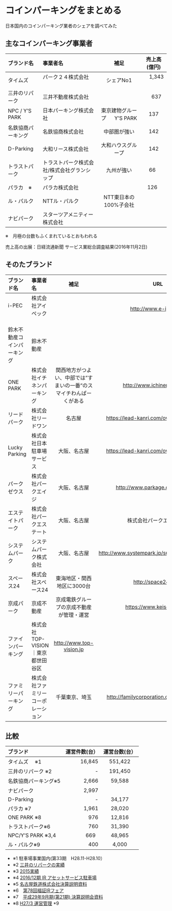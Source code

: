# コインパーキングをまとめる
日本国内のコインパーキング業者のシェアを調べてみた

## 主なコインパーキング事業者

| ブランド名 |事業者名|補足|売上高(億円)|
|:-----------|:------------|:------------:|:------------:|
| タイムズ     | パーク２４株式会社        |シェアNo1|      1,343    |
| 三井のリパーク     | 三井不動産株式会社     |   |      637  |
| NPC / Y’S PARK   | 日本パーキング株式会社        |  東京建物グループ      Y’S PARK   |137|
| 名鉄協商パーキング    | 名鉄協商株式会社       |中部圏が強い |  142   |
| D-Parking  | 大和リース株式会社   | 大和ハウスグループ|  142   |
| トラストパーク | トラストパーク株式会社/株式会社グランシップ   | 九州が強い|  66   |
| パラカ　※ | パラカ株式会社   ||126   |
|ル・パルク|NTTル・パルク|NTT東日本の100%子会社||
|ナビパーク|スターツアメニティー株式会社|||

※　月極の台数もふくまれているとおもわれる

売上高の出展：日経流通新聞 サービス業総合調査結果(2016年11月2日)


## そのたブランド

| ブランド名 |事業者名|補足|URL|
|:-----------|:------------|:------------:|:------------:|
| i-PEC     | 株式会社アイペック     ||    http://www.e-ipec.co.jp   |
|  鈴木不動産コインパーキング    |鈴木不動産    ||   |http://www.suzukifudousan.co.jp/parking/|
|ONE PARK|株式会社イチネンパーキング|関西地方がつよい、中部では”すまいの一番”のスマイチわんぱーくがある|http://www.ichinenpark.co.jp|
|リードパーク|株式会社リードワン|名古屋|https://lead-kanri.com/owner/land-usage/|
|Lucky Parking |株式会社日本駐車場サービス|大阪、名古屋|https://lead-kanri.com/owner/land-usage/|
|パークゼウス |株式会社パークエイジ|大阪、名古屋|http://www.parkage.co.jp/product/|
|エステイトパーク |株式会社パークエステート |大阪、名古屋|株式会社パークエステート |
|システムパーク |システムパーク株式会社 |大阪、名古屋|http://www.systempark.jp/sub/management.html|
|スペース24|株式会社スペース24|東海地区・関西地区に3000台|http://space24.co.jp|
|京成パーク|京成不動産|京成電鉄グループの京成不動産が管理・運営|https://www.keisei-park.jp|
|ファインパーキング|株式会社TOP-VISION｜東京都世田谷区|http://www.top-vision.jp|
|ファミリーパーキング|株式会社ファミリーコーポレーション|千葉東京、埼玉|http://familycorporation.co.jp/parkowners/|

## 比較

| ブランド |運営件数(台）|運営台数(台）|
|:-----------|------------:|:------------:|
| タイムズ  　※1   |    16,845    |551,422  |
| 三井のリパーク  ※2  |    -    |191,450  |
|名鉄協商パーキング※5|  2,666    |59,588  |
|ナビパーク|2,997||
| D-Parking|  -    |34,177  |
| パラカ ※7|  1,961  |28,020  |
| ONE PARK ※8| 976 |12,816  |
| トラストパーク※6|  760  |31,390  |
| NPC/Y’S PARK  ※3,4|   669    |48,965  |
|ル・パルク※9|400|4,000|


+ ※1 駐車場事業国内(第33期　H28.11-H28.10）
+ ※2 [三井のリパークの実績](https://www.repark.jp/parking_owner/strength/achievements.html)
+ ※3 [2015実績](https://npc-npc.co.jp/company/business/)
+ ※4 [2016/12期 IR アセットサービス駐車場](http://pdf.irpocket.com/C8804/Wc5N/PUd3/cTrn.pdf)
+ ※5 [名古屋鉄道株式会社決算説明資料](http://www.meitetsu.co.jp/profile/ir/reference/results_briefing/kessan_setsumeikai161116.pdf)
+ ※6　[第78回福証IRフェア](http://trust-hd.co.jp/_code/upload/pdfs/20171118221159.pdf)
+ ※7　[平成29年9月期(第21期) 決算説明会資料](http://www.paraca.co.jp/paraca_admin/wp-content/uploads/2017/12/20171114_ir_21setsumei-.pdf)
+ ※8 [H27/3 運営管理](http://www.ichinenpark.co.jp/corporation/manage.html)
*9 [](http://www.le-perc.co.jp/document_dl/pdf/corporate_info.pdf)
